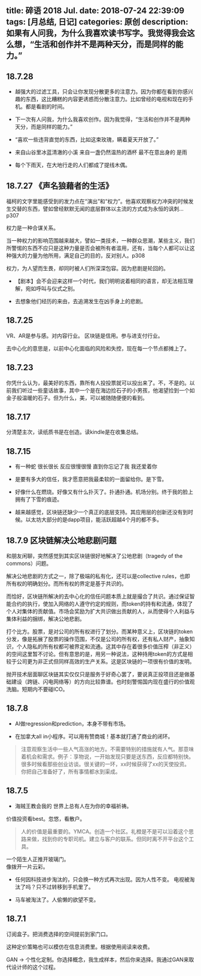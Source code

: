 title: 碎语 2018 Jul.
date: 2018-07-24 22:39:09
tags: [月总结, 日记]
categories: 原创
description: 如果有人问我，为什么我喜欢读书写字。我觉得我会这么想，“生活和创作并不是两种天分，而是同样的能力。”
---

## 18.7.28
- 越强大的过滤工具，只会让你发现分散更多的注意力。因为你都在看到你感兴趣的东西，这比糟糕的内容更诱惑而分散注意力。比如曾经的电视和现在的手机。都是看剧的时间。

- 下一次有人问我，为什么我喜欢创作。因为我觉得，“生活和创作并不是两种天分，而是同样的能力。”

- “喜欢一些违背直觉的东西，比如这束玫瑰，瞒着夏天开放了。”

- 来自山谷里冰蓝清澈的小溪 
来自一盏仍然温热的酒杯
最不在意出身的 是雨 

- 每个下雨天，在大地行走的人们都成了提线木偶。

## 18.7.27 《声名狼藉者的生活》

福柯的文字里能感受到的发力点在“演出”和“权力”。他喜欢观察权力冲突的时候发生交替的东西，譬如曾经默默无闻的底层群体以主流的方式成为永恒的讽刺…p307

权力是一种合谋关系。

当一种权力的影响范围越来越大，譬如一类技术，一种群众思潮，某些主义，我们所警惕的东西不应只是这种力量是否会被所有者滥用，还有，当每个人都可以让这种强大的力量为他所用，满足自己的目的，反对别人。p308

权力，为人望而生畏，却同时被人们所深深包容。因为悲剧是轮回的。

- 【剧本】会不会迎来这样一个时代，我们明明说着相同的语言，却无法相互理解，宛如呼叫与仪式之别。

- 去想象他们经历的来由，去追溯发生在凶手身上的悲剧。


## 18.7.25

VR、AR是参与感。对内容行业。
区块链是信用。参与进支付行业。

去中心化的意思是，以前中心化面临的风险和失控，现在每一个节点都摊上了。


## 18.7.23

你凭什么认为，最美好的东西，靠所有人投投票就可以投出来了。不，不是的。以前我们听过一些童话故事，其中一个是在海边捡石子的小男孩，他渴望捡到一个如金子般温暖的石子。但为什么，美，可以被随随便便的看到。

## 18.7.17

分清楚主次，读纸质书是在创造。读kindle是在收集总结。


## 18.7.15

- 有一种蛇 很长很长 反应很慢很慢 直到你忘记了我 我还爱着你

- 是要有多大的信任，我才愿意把我最柔软的一面留给你。是下雪。

- 好像什么在燃烧。好像又有什么扑灭了。扑通扑通。机场分别。终于我的脸上拥有了下雪的痕迹。

- 越来越感觉，区块链还缺少一个真正的底层支持。其应用层的创新还没有到时候。以太坊大部分的是dapp项目，能活跃超越4个月的都不多。

## 18.7.9 区块链解决公地悲剧问题

和朋友闲聊，突然感觉到其实区块链很好地解决了公地悲剧（tragedy of the commons）问题。
 
解决公地悲剧的方式之一，除了极端的私有化，还可以是collective rules，也即所有权的明确划分。而所有权的界定是基于共识的。
 
而恰好，区块链所解决的去中心化的信任问题本质上就是撮合了共识。通过保证智能合约的执行，使加入网络的人遵守约定的规则，而token的持有和流通，体现了个人对集体的贡献值。市场会奖励为扩大共识做出贡献的人，从而使得个人利益与集体利益的捆绑，解决公地悲剧。
 
打个比方。股票，是对公司的所有权进行了划分。而某种意义上，区块链的token分发，像是拓展了股票的操作范围，不仅是公司的所有权，还有私人财产，抽象知识，个人隐私的所有权都可被界定和流通。这其中存在着很多价值压榨（非正义）的空间这里暂不讨论。但有意思的是，用另一种说法，这种持用token的方式是相较于公司更为非正式但同样高效的生产关系。这是区块链的一项很有价值的发明。
  
抛开技术层面聊区块链其实仅仅只是服务于好奇心罢了，要说真正投项目还是做基础建设（跨链、闪电网络等）的方向比较靠谱。也时刻警惕国内现在盛行的价值观洗脑。短期内不要碰ICO。


## 18.7.8

- AI做regression和prediction，本身不带有市场。

- 在加拿大all in小程序。可以用有赞商城！基本就打通了商业的闭环。

> 注意观察生活中一些人气高涨的地方。不需要特别的措施就有人气。那意味着机会和需求。例子：享物说，一开始发现只要是送东西，反应都特别快。
> 很多时候看那些创业访谈。很关键的一环，xx时候获得了xx的天使投资。你把自己准备好了，所有事情都水到渠成。

## 18.7.5

- 海贼王教会我的 世界上总有人在为你的幸福祈祷。

价值投资看best。忽悠，看散户。

> 人的价值是最重要的。YMCA。创造一个社区。礼橙是不是可以沿着这个思路来做，找到你的专职司机。建立与客户的联系。但同时离不开平台这个工具。


一个陌生人正推开玻璃门。   
像拨开一片云彩。
  

- 任何因科技进步淘汰的，只会换一种方式再次出现。因为人性不变。
电视被淘汰了吗？只不过转移到手机里了。

- 马车被淘汰了。人偷懒的欲望不变。


## 18.7.1

订阅盒子。把消费选择的空间提前到家门口。

这种定价策略也可以模仿在信息消费里。根据使用阅读来收费。

GAN -> 个性化定制。你选择概念，我生成样本，然后你来选择。我通过GAN来取代设计师的这个过程。
